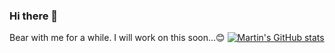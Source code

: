 ### Hi there 👋

Bear with me for a while. I will work on this soon...😊
[![Martin's GitHub stats](https://github-readme-stats.vercel.app/api?username=MartinHou)](https://github.com/MartinHou/github-readme-stats)
<!--
**MartinHou/MartinHou** is a ✨ _special_ ✨ repository because its `README.md` (this file) appears on your GitHub profile.

Here are some ideas to get you started:

- 🔭 I’m currently working on ...
- 🌱 I’m currently learning ...
- 👯 I’m looking to collaborate on ...
- 🤔 I’m looking for help with ...
- 💬 Ask me about ...
- 📫 How to reach me: ...
- 😄 Pronouns: ...
- ⚡ Fun fact: ...
-->
